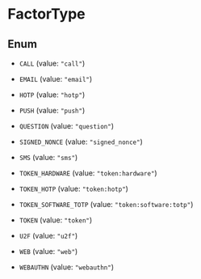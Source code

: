 

# FactorType

## Enum


* `CALL` (value: `"call"`)

* `EMAIL` (value: `"email"`)

* `HOTP` (value: `"hotp"`)

* `PUSH` (value: `"push"`)

* `QUESTION` (value: `"question"`)

* `SIGNED_NONCE` (value: `"signed_nonce"`)

* `SMS` (value: `"sms"`)

* `TOKEN_HARDWARE` (value: `"token:hardware"`)

* `TOKEN_HOTP` (value: `"token:hotp"`)

* `TOKEN_SOFTWARE_TOTP` (value: `"token:software:totp"`)

* `TOKEN` (value: `"token"`)

* `U2F` (value: `"u2f"`)

* `WEB` (value: `"web"`)

* `WEBAUTHN` (value: `"webauthn"`)



